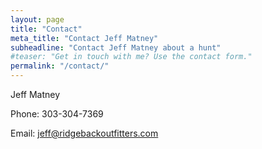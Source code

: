 ```yaml
---
layout: page
title: "Contact"
meta_title: "Contact Jeff Matney"
subheadline: "Contact Jeff Matney about a hunt"
#teaser: "Get in touch with me? Use the contact form."
permalink: "/contact/"
---
```

Jeff Matney

Phone: 303-304-7369

Email: jeff@ridgebackoutfitters.com
